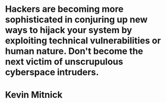 # Hackers are becoming more sophisticated in conjuring up new ways to hijack your system by exploiting technical vulnerabilities or human nature. Don't become the next victim of unscrupulous cyberspace intruders.

# Kevin Mitnick
